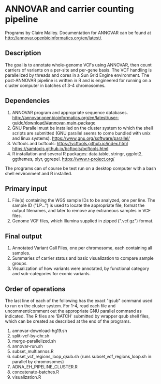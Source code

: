# ANNOVAR and carrier counting pipeline
Programs by Claire Malley. Documentation for ANNOVAR can be found at http://annovar.openbioinformatics.org/en/latest/.

## Description
The goal is to annotate whole-genome VCFs using ANNOVAR, then count carriers of variants on a per-site and per-gene basis. The VCF handling is parallelized by threads and cores in a Sun Grid Engine environment. The post-ANNOVAR pipeline is written in R and is engineered for running on a cluster computer in batches of 3-4 chromosomes.

## Dependencies
1. ANNOVAR program and appropriate sequence databases. http://annovar.openbioinformatics.org/en/latest/user-guide/download/#annovar-main-package
2. GNU Parallel must be installed on the cluster system to which the shell scripts are submitted (GNU parallel seems to come bundled with unix and linux systems). https://www.gnu.org/software/parallel/
3. Vcftools and bcftools: https://vcftools.github.io/index.html https://samtools.github.io/bcftools/bcftools.html
4. R installation and several R packages: data.table, stringr, ggplot2, ggthemes, plyr, ggrepel. https://www.r-project.org/

The programs can of course be test run on a desktop computer with a bash shell environment and R installed.

## Primary input
1. File(s) containing the WGS sample IDs to be analyzed, one per line. The sample ID ("LP...") is used to locate the appropriate file, format the output filenames, and later to remove any extraneous samples in VCF files.
2. Genome VCF files, which Illumina supplied in zipped (".vcf.gz") format.

## Final output
1. Annotated Variant Call Files, one per chromosome, each containing all samples.
2. Summaries of carrier status and basic visualization to compare sample groups.
3. Visualization of how variants were annotated, by functional category and sub-categories for exonic variants.

## Order of operations
The last line of each of the following has the exact "qsub" command used to run on the cluster system. For 1-4, read each file and uncomment/comment out the appropriate GNU parallel command as indicated. The R files are 'BATCH' submitted by wrapper qsub shell files, which can be created as described at the end of the programs.

1. annovar-download-hg19.sh
2. split-vcf-by-chr.sh
3. merge-parallelized.sh
4. annovar-run.sh
5. subset_multiannos.R
6. subset_vcf_regions_loop_qsub.sh (runs subset_vcf_regions_loop.sh in parallel by chromosomes)
7. ADNA_EH_PIPELINE_CLUSTER.R
8. concatenate-batches.R
9. visualization.R
